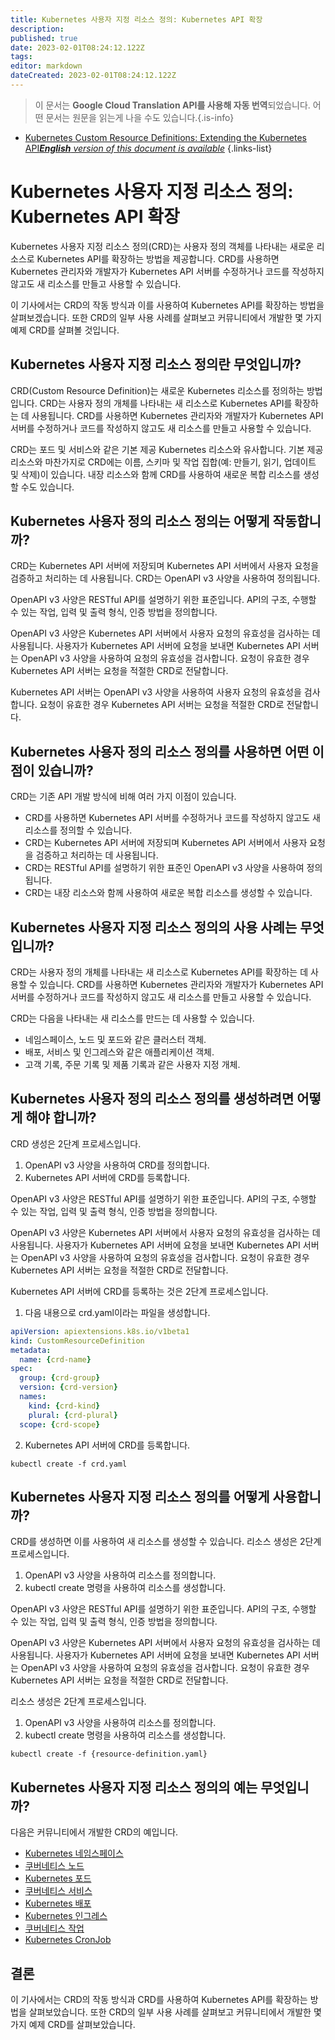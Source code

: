 ```yaml
---
title: Kubernetes 사용자 지정 리소스 정의: Kubernetes API 확장
description: 
published: true
date: 2023-02-01T08:24:12.122Z
tags: 
editor: markdown
dateCreated: 2023-02-01T08:24:12.122Z
---
```


> 이 문서는 **Google Cloud Translation API를 사용해 자동 번역**되었습니다.
어떤 문서는 원문을 읽는게 나을 수도 있습니다.{.is-info}

- [Kubernetes Custom Resource Definitions: Extending the Kubernetes API***English** version of this document is available*](/en/Knowledge-base/Kubernetes/kubernetes-custom-resource-definitions-extending-the-kubernetes-api)
{.links-list}



# Kubernetes 사용자 지정 리소스 정의: Kubernetes API 확장

Kubernetes 사용자 지정 리소스 정의(CRD)는 사용자 정의 객체를 나타내는 새로운 리소스로 Kubernetes API를 확장하는 방법을 제공합니다. CRD를 사용하면 Kubernetes 관리자와 개발자가 Kubernetes API 서버를 수정하거나 코드를 작성하지 않고도 새 리소스를 만들고 사용할 수 있습니다.

이 기사에서는 CRD의 작동 방식과 이를 사용하여 Kubernetes API를 확장하는 방법을 살펴보겠습니다. 또한 CRD의 일부 사용 사례를 살펴보고 커뮤니티에서 개발한 몇 가지 예제 CRD를 살펴볼 것입니다.

## Kubernetes 사용자 지정 리소스 정의란 무엇입니까?

CRD(Custom Resource Definition)는 새로운 Kubernetes 리소스를 정의하는 방법입니다. CRD는 사용자 정의 개체를 나타내는 새 리소스로 Kubernetes API를 확장하는 데 사용됩니다. CRD를 사용하면 Kubernetes 관리자와 개발자가 Kubernetes API 서버를 수정하거나 코드를 작성하지 않고도 새 리소스를 만들고 사용할 수 있습니다.

CRD는 포드 및 서비스와 같은 기본 제공 Kubernetes 리소스와 유사합니다. 기본 제공 리소스와 마찬가지로 CRD에는 이름, 스키마 및 작업 집합(예: 만들기, 읽기, 업데이트 및 삭제)이 있습니다. 내장 리소스와 함께 CRD를 사용하여 새로운 복합 리소스를 생성할 수도 있습니다.

## Kubernetes 사용자 정의 리소스 정의는 어떻게 작동합니까?

CRD는 Kubernetes API 서버에 저장되며 Kubernetes API 서버에서 사용자 요청을 검증하고 처리하는 데 사용됩니다. CRD는 OpenAPI v3 사양을 사용하여 정의됩니다.

OpenAPI v3 사양은 RESTful API를 설명하기 위한 표준입니다. API의 구조, 수행할 수 있는 작업, 입력 및 출력 형식, 인증 방법을 정의합니다.

OpenAPI v3 사양은 Kubernetes API 서버에서 사용자 요청의 유효성을 검사하는 데 사용됩니다. 사용자가 Kubernetes API 서버에 요청을 보내면 Kubernetes API 서버는 OpenAPI v3 사양을 사용하여 요청의 유효성을 검사합니다. 요청이 유효한 경우 Kubernetes API 서버는 요청을 적절한 CRD로 전달합니다.

Kubernetes API 서버는 OpenAPI v3 사양을 사용하여 사용자 요청의 유효성을 검사합니다. 요청이 유효한 경우 Kubernetes API 서버는 요청을 적절한 CRD로 전달합니다.

## Kubernetes 사용자 정의 리소스 정의를 사용하면 어떤 이점이 있습니까?

CRD는 기존 API 개발 방식에 비해 여러 가지 이점이 있습니다.

- CRD를 사용하면 Kubernetes API 서버를 수정하거나 코드를 작성하지 않고도 새 리소스를 정의할 수 있습니다.
- CRD는 Kubernetes API 서버에 저장되며 Kubernetes API 서버에서 사용자 요청을 검증하고 처리하는 데 사용됩니다.
- CRD는 RESTful API를 설명하기 위한 표준인 OpenAPI v3 사양을 사용하여 정의됩니다.
- CRD는 내장 리소스와 함께 사용하여 새로운 복합 리소스를 생성할 수 있습니다.

## Kubernetes 사용자 지정 리소스 정의의 사용 사례는 무엇입니까?

CRD는 사용자 정의 개체를 나타내는 새 리소스로 Kubernetes API를 확장하는 데 사용할 수 있습니다. CRD를 사용하면 Kubernetes 관리자와 개발자가 Kubernetes API 서버를 수정하거나 코드를 작성하지 않고도 새 리소스를 만들고 사용할 수 있습니다.

CRD는 다음을 나타내는 새 리소스를 만드는 데 사용할 수 있습니다.

- 네임스페이스, 노드 및 포드와 같은 클러스터 객체.
- 배포, 서비스 및 인그레스와 같은 애플리케이션 객체.
- 고객 기록, 주문 기록 및 제품 기록과 같은 사용자 지정 개체.

## Kubernetes 사용자 정의 리소스 정의를 생성하려면 어떻게 해야 합니까?

CRD 생성은 2단계 프로세스입니다.

1. OpenAPI v3 사양을 사용하여 CRD를 정의합니다.
2. Kubernetes API 서버에 CRD를 등록합니다.

OpenAPI v3 사양은 RESTful API를 설명하기 위한 표준입니다. API의 구조, 수행할 수 있는 작업, 입력 및 출력 형식, 인증 방법을 정의합니다.

OpenAPI v3 사양은 Kubernetes API 서버에서 사용자 요청의 유효성을 검사하는 데 사용됩니다. 사용자가 Kubernetes API 서버에 요청을 보내면 Kubernetes API 서버는 OpenAPI v3 사양을 사용하여 요청의 유효성을 검사합니다. 요청이 유효한 경우 Kubernetes API 서버는 요청을 적절한 CRD로 전달합니다.

Kubernetes API 서버에 CRD를 등록하는 것은 2단계 프로세스입니다.

1. 다음 내용으로 crd.yaml이라는 파일을 생성합니다.

```yaml
apiVersion: apiextensions.k8s.io/v1beta1
kind: CustomResourceDefinition
metadata:
  name: {crd-name}
spec:
  group: {crd-group}
  version: {crd-version}
  names:
    kind: {crd-kind}
    plural: {crd-plural}
  scope: {crd-scope}
```

2. Kubernetes API 서버에 CRD를 등록합니다.

```
kubectl create -f crd.yaml
```

## Kubernetes 사용자 지정 리소스 정의를 어떻게 사용합니까?

CRD를 생성하면 이를 사용하여 새 리소스를 생성할 수 있습니다. 리소스 생성은 2단계 프로세스입니다.

1. OpenAPI v3 사양을 사용하여 리소스를 정의합니다.
2. kubectl create 명령을 사용하여 리소스를 생성합니다.

OpenAPI v3 사양은 RESTful API를 설명하기 위한 표준입니다. API의 구조, 수행할 수 있는 작업, 입력 및 출력 형식, 인증 방법을 정의합니다.

OpenAPI v3 사양은 Kubernetes API 서버에서 사용자 요청의 유효성을 검사하는 데 사용됩니다. 사용자가 Kubernetes API 서버에 요청을 보내면 Kubernetes API 서버는 OpenAPI v3 사양을 사용하여 요청의 유효성을 검사합니다. 요청이 유효한 경우 Kubernetes API 서버는 요청을 적절한 CRD로 전달합니다.

리소스 생성은 2단계 프로세스입니다.

1. OpenAPI v3 사양을 사용하여 리소스를 정의합니다.
2. kubectl create 명령을 사용하여 리소스를 생성합니다.

```
kubectl create -f {resource-definition.yaml}
```

## Kubernetes 사용자 지정 리소스 정의의 예는 무엇입니까?

다음은 커뮤니티에서 개발한 CRD의 예입니다.

- [Kubernetes 네임스페이스](https://github.com/kubernetes/community/blob/master/contributors/devel/sig-api-machinery/namespaces.md)
- [쿠버네티스 노드](https://github.com/kubernetes/community/blob/master/contributors/devel/sig-api-machinery/nodes.md)
- [Kubernetes 포드](https://github.com/kubernetes/community/blob/master/contributors/devel/sig-api-machinery/pods.md)
- [쿠버네티스 서비스](https://github.com/kubernetes/community/blob/master/contributors/devel/sig-api-machinery/services.md)
- [Kubernetes 배포](https://github.com/kubernetes/community/blob/master/contributors/devel/sig-api-machinery/deployments.md)
- [Kubernetes 인그레스](https://github.com/kubernetes/community/blob/master/contributors/devel/sig-api-machinery/ingresses.md)
- [쿠버네티스 작업](https://github.com/kubernetes/community/blob/master/contributors/devel/sig-api-machinery/jobs.md)
- [Kubernetes CronJob](https://github.com/kubernetes/community/blob/master/contributors/devel/sig-api-machinery/cronjobs.md)

## 결론

이 기사에서는 CRD의 작동 방식과 CRD를 사용하여 Kubernetes API를 확장하는 방법을 살펴보았습니다. 또한 CRD의 일부 사용 사례를 살펴보고 커뮤니티에서 개발한 몇 가지 예제 CRD를 살펴보았습니다.